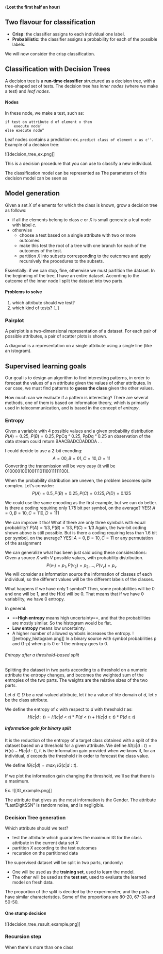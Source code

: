 
(**Lost the first half an hour**)

## Two flavour for classification
- __Crisp__: the classifier assigns to each individual one label.
- __Probabilistic__: the classifier assigns a probability for each of the possible labels.

We will now consider the crisp classification.

## Classification with Decision Trees
A decision tree is a __run-time classifier__ structured as a decision tree, with a tree-shaped set of tests. 
The decision tree has _inner nodes_ (where we make a test) and _leaf nodes_.

#### Nodes
In these node, we make a test, such as:
```
if test on attribute d of element x then 
	execute node’ 
else execute node”
```

Leaf nodes contains a prediction: ex. `predict class of element x as c''`.
Example of a decision tree:

![[decision_tree_ex.png]]

This is a decision procedure that you can use to classify a new individual. 

The classification model can be represented as
The parameters of this decision model can be seen as 

## Model generation
Given a set $X$ of elements for which the class is known, grow a decision tree as follows:
- if all the elements belong to class $c$ or $X$ is small generate a leaf node with label $c$.
- otherwise 
	- choose a test based on a single attribute with two or more outcomes.
	- make this test the root of a tree with one branch for each of the outcomes of the test.
	- partition $X$ into subsets corresponding to the outcomes and apply recursively the procedures to the subsets.

Essentially: if we can stop, fine, otherwise we must partition the dataset. In the beginning of the tree, I have an entire dataset. According to the outcome of the inner node I split the dataset into two parts.

#### Problems to solve
1. which attribute should we test?
2. which kind of tests?
[..]

### Pairplot
A pairplot is a two-dimensional representation of a dataset. For each pair of possible attributes, a pair of scatter plots is shown. 

A diagonal is a representation on a single attribute using a single line (like an istogram). 

## Supervised learning goals

Our goal is to design an algorithm to find interesting patterns, in order to forecast the values of a n attribute given  the values of other attributes.
In our case, we must find patterns to __guess the class__ given the other values.

How much can we evaluate if a pattern is interesting?
There are several methods, one of them is based on information theory, which is primarily used in telecommunication, and is based in the concept of _entropy_.

### Entropy
Given a variable with 4 possible values and a given probability distribution $P(A) = 0.25$, 
$P(B) = 0.25$, PpCq “ 0.25, PpDq “ 0.25 an observation of the data stream could return BAACBADCDADDDA . .

I could decide to use a 2-bit encoding: 
$$
A = 00, B = 01, C = 10, D = 11
$$
Converting the transmission will be very easy (it will be $0100001001001110110011111100$).

When the probability distribution are uneven, the problem becomes quite complex.
Let's consider:
$$
P(A) = 0.5, P(B) = 0.25, P(C) = 0.125, P(D) = 0.125
$$

We could use the same encoding as the first example, but we can do better.
is there a coding requiring only 1.75 bit per symbol, on the average? YES!
$A = 0, B = 10, C = 110, D = 111$

We can improve it tho!
What if there are only three symbols with equal probability? $P(A) = 1/3, P(B) = 1/3, P(C) = 1/3$
Again, the two–bit coding shown above is still possible. 
But is there a coding requiring less than 1.6 bit per symbol, on the average? YES!
$A = 0, B = 10, C = 11$ or any permutation of the assignment

We can generalize what has been just said using these considerations:
Given a source $X$ with $V$ possible values, with probability distribution.
$$
P(v_1) = p_1, P(v_2) = p_2, \dots, P(v_v) = p_v  
$$
We will consider as information source the information of classes of each individual, so the different values will be the different labels of the classes. 

What happens if we have only 1 symbol?
Then, some probabilities will be 0 and one will be 1, and the H(x) will be 0. That means that if we have 0 variability, we have 0 entropy. 

In general:
- ==__High entropy__ means high uncertainty==, and that the probabilities are mostly similar. So the histogram would be flat. 
- __Low entropy__ means low uncertainty. 
- A higher number of allowed symbols increases the entropy.
![[entropy_histogram.png]]
In a binary source with symbol probabilities p and (1-p) when p is 0 or 1 the entropy goes to 0.

###### Entropy after a threshold–based split
Splitting the dataset in two parts according to a threshold on a numeric attribute the entropy changes, and becomes the weighted sum of the entropies of the two parts. 
The weights are the relative sizes of the two parts.

Let $d \in D$ be a real-valued attribute, let $t$ be a value of hte domain of $d$, let $c$ be the class attribute. 

We define the entropy of $c$ with respect to $d$ with threshold $t$ as:
$$
H(c|d:t) = H(c|d<t)*P(d<t) + H(c|d \ge t) * P(d \ge t)
$$

##### Information gain for binary split
It is the reduction of the entropy of a target class obtained with a split of the dataset based on a threshold for a given attribute.
We define $IG(c|d:t) = H(c) - H(c|d:t)$, it is the information gain provided when we know if, for an individual, $d$ exceeds the threshold $t$ in order to forecast the class value. 

We define $IG(c|d) = max_t \ IG(c|d:t)$.

If we plot the information gain changing the threshold, we'll se that there is a maximum. 

Ex. 
![[IG_example.png]]

The attribute that gives us the most information is the Gender. 
The attribute "LastDigitSSN" is random noise, and is negligible.

### Decision Tree generation

Which attribute should we test?
- test the attribute which guarantees the maximum IG for the class attribute in the current data set $X$ 
- partition $X$ according to the test outcomes
- recursion on the partitioned data

The supervised dataset will be split in two parts, randomly:
- One will be used as the __training set__, used to learn the model.
- The other will be used as the __test set__, used to evaluate the learned model on fresh data.

The proportion of the split is decided by the experimenter, and the parts have similar characteristics. Some of the proportions are 80-20, 67-33 and 50-50.


#### One stump decision

![[decision_tree_result_example.png]]


### Recursion step 

When there's more than one class 